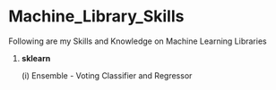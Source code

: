 # Machine_Library_Skills
Following are my Skills and Knowledge on Machine Learning Libraries

1. **sklearn**
   
   (i) Ensemble - Voting Classifier and Regressor
